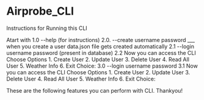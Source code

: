 # Airprobe_CLI
Instructions for Running this CLI

Atart with 
    1.0 --help (for instructions)
    2.0. --create username password ___ when you create a user data.json file gets created automatically
        2.1 --login username password (present in database)
        2.2 Now you can access the CLI 
            Choose Options
            1. Create User
            2. Update User
            3. Delete User
            4. Read All User
            5. Weather Info
            6. Exit
            Choice:
    3.0 --login username password
        3.1 Now you can access the CLI
            Choose Options
            1. Create User
            2. Update User
            3. Delete User
            4. Read All User
            5. Weather Info
            6. Exit
            Choice:

These are the following features you can perform with CLI.
Thankyou!
